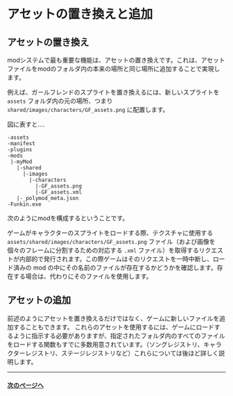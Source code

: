 # アセットの置き換えと追加

## アセットの置き換え

modシステムで最も重要な機能は、アセットの置き換えです。これは、アセットファイルをmodのフォルダ内の本来の場所と同じ場所に追加することで実現します。

例えば、ガールフレンドのスプライトを置き換えるには、新しいスプライトを `assets` フォルダ内の元の場所、つまり `shared/images/characters/GF_assets.png` に配置します。

図に表すと....
```
-assets
-manifest
-plugins
-mods
 |-myMod
   |-shared
     |-images
       |-characters
         |-GF_assets.png
         |-GF_assets.xml
   |-_polymod_meta.json
-Funkin.exe
```
次のようにmodを構成するということです。

ゲームがキャラクターのスプライトをロードする際、テクスチャに使用する `assets/shared/images/characters/GF_assets.png` ファイル（および画像を個々のフレームに分割するための対応する `.xml` ファイル）を取得するリクエストが内部的で発行されます。この際ゲームはそのリクエストを一時中断し、ロード済みの mod の中にその名前のファイルが存在するかどうかを確認します。存在する場合は、代わりにそのファイルを使用します。

## アセットの追加

前述のようにアセットを置き換えるだけではなく、ゲームに新しいファイルを追加することもできます。
これらのアセットを使用するには、ゲームにロードするように指示する必要がありますが、指定されたフォルダ内のすべてのファイルをロードする関数もすでに多数用意されています。（ソングレジストリ、キャラクターレジストリ、ステージレジストリなど）これらについては後ほど詳しく説明します。

----
#### [次のページへ](01-04-mod-load-order.md)